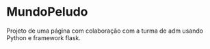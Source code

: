 # MundoPeludo
Projeto de uma página com colaboração com a turma de adm usando Python e framework flask.
